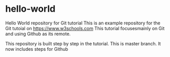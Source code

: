 # hello-world
Hello World repository for Git tutorial
This is an example repository for the Git tutoial on https://www.w3schools.com
This tutorial focusesmainly on Git and using Github as its remote.

This repository is built step by step in the tutorial.
This is master branch.
It now includes steps for Github
